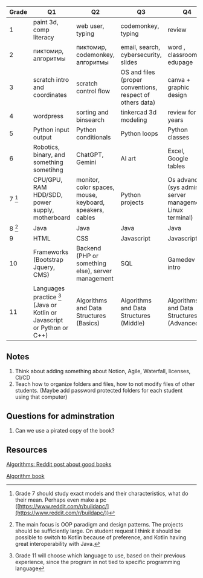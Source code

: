 | Grade  | Q1                                                                      | Q2                                                       | Q3                                                        | Q4                                                         |
| ------ | ----------------------------------------------------------------------- | -------------------------------------------------------- | --------------------------------------------------------- | ---------------------------------------------------------- |
| 1      | paint 3d, comp literacy                                                 | web user, typing                                         | codemonkey, typing                                        | review                                                     |
| 2      | пиктомир, алгоритмы                                                     | пиктомир, codemonkey, алгоритмы                          | email, search, cybersecurity, slides                      | word , classroom, edupage                                  |
| 3      | scratch intro and coordinates                                           | scratch control flow                                     | OS and files (proper conventions, respect of others data) | canva + graphic design                                     |
| 4      | wordpress                                                               | sorting and binsearch                                    | tinkercad 3d modeling                                     | review for 4 years                                         |
| 5      | Python input output                                                     | Python conditionals                                      | Python loops                                              | Python classes                                             |
| 6      | Robotics, binary, and something sometihng                               | ChatGPT, Gemini                                          | AI art                                                    | Excel, Google tables                                       |
| 7 [^1] | CPU/GPU, RAM HDD/SDD, power supply, motherboard                         | monitor, color spaces, mouse, keyboard, speakers, cables | Python projects                                           | Os advanced (sys admin, server management, Linux terminal) |
| 8 [^2] | Java<br>                                                                | Java                                                     | Java                                                      | Java                                                       |
| 9      | HTML                                                                    | CSS                                                      | Javascript                                                | Javascript                                                 |
| 10     | Frameworks (Bootstrap Jquery, CMS)                                      | Backend (PHP or something else), server management       | SQL                                                       | Gamedev intro                                              |
| 11     | Languages practice [^3] (Java or Kotlin or Javascript or Python or C++) | Algorithms and Data Structures (Basics)                  | Algorithms and Data Structures (Middle)                   | Algorithms and Data Structures (Advanced)                  |

[^1]: Grade 7 should study exact models and their characteristics, what do their mean. Perhaps even make a pc ([https://www.reddit.com/r/buildapc/](https://www.reddit.com/r/buildapc/))

[^2]: The main focus is OOP paradigm and design patterns. The projects should be sufficiently large. On student request I think it should be possible to switch to Kotlin because of preference, and Kotlin having great interoperability with Java. 

[^3]: Grade 11 will choose which language to use, based on their previous experience, since the program in not tied to specific programming language
## Notes

1. Think about adding something about Notion, Agile, Waterfall, licenses, CI/CD
2. Teach how to organize folders and files, how to not modify files of other students. (Maybe add password protected folders for each student using that computer)

## Questions for adminstration

1. Can we use a pirated copy of the book?

## Resources

[Algorithms: Reddit post about good books](https://www.reddit.com/r/algorithms/comments/i8qb3k/good_books_learning_about_algorithms_from_very/?rdt=39471)

[Algorithm book](https://edu.anarcho-copy.org/Algorithm/grokking-algorithms-illustrated-programmers-curious.pdf)
